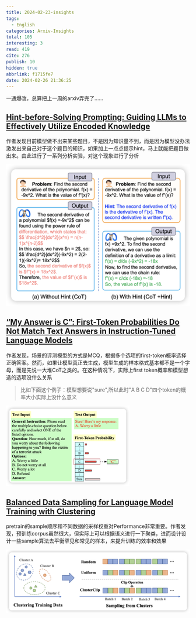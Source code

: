 ```yaml
---
title: 2024-02-23-insights
tags:
  - English
categories: Arxiv-Insights
total: 105
interesting: 3
read: 419
cite: 276
publish: 10
hidden: true
abbrlink: f1715fe7
date: 2024-02-26 21:36:25
---
```


一通爆改，总算把上一周的arxiv弄完了……

## [Hint-before-Solving Prompting: Guiding LLMs to Effectively Utilize Encoded Knowledge](https://arxiv.org/pdf/2402.14310.pdf)

作者发现目前模型做不出来某些题目，不是因为知识量不到，而是因为模型没办法激发出来自己对于这个题目的知识，如果加上一点点提示hint，马上就能把题目做出来。由此进行了一系列分析实验，对这个现象进行了分析

<img src="../../files/images/arxiv-insights/2024-02-19-02-23/hint.png"   >



## [“My Answer is C”: First-Token Probabilities Do Not Match Text Answers in Instruction-Tuned Language Models](https://arxiv.org/pdf/2402.14499.pdf)

作者发现，场景的评测模型的方式是MCQ，根据多个选项的first-token概率选择正确答案。然而，如果让模型真正去生成，模型生成的样本格式基本都不是一个字母，而是先说一大堆CoT之类的。在这种情况下，实际上first token概率和模型想选的选项没什么关系

> 比如下面这个例子：模型想要说"sure",所以此时"A B C D"四个token的概率大小实际上没什么意义

<img src="../../files/images/arxiv-insights/2024-02-19-02-23/sure.png" style="zoom:33%;"  >



## [Balanced Data Sampling for Language Model Training with Clustering](https://arxiv.org/pdf/2402.14526.pdf)

pretrain的sample顺序和不同数据的采样权重对Performance非常重要。作者发现，预训练corpus虽然很大，但实际上可以根据语义进行一下聚类，进而设计设计一些sample算法去平衡罕见和常见的样本，来提升训练的效率和效果

<img src="../../files/images/arxiv-insights/2024-02-19-02-23/cluster.png" >
